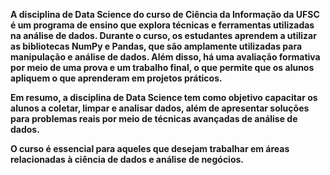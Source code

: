 <p><strong>A disciplina de Data Science do curso de Ciência da Informação da UFSC é um programa de ensino que explora técnicas e ferramentas utilizadas na análise de dados. Durante o curso, os estudantes aprendem a utilizar as bibliotecas NumPy e Pandas, que são amplamente utilizadas para manipulação e análise de dados. Além disso, há uma avaliação formativa por meio de uma prova e um trabalho final, o que permite que os alunos apliquem o que aprenderam em projetos práticos.

Em resumo, a disciplina de Data Science tem como objetivo capacitar os alunos a coletar, limpar e analisar dados, além de apresentar soluções para problemas reais por meio de técnicas avançadas de análise de dados.
  
  O curso é essencial para aqueles que desejam trabalhar em áreas relacionadas à ciência de dados e análise de negócios.
  
  </strong></p> 
